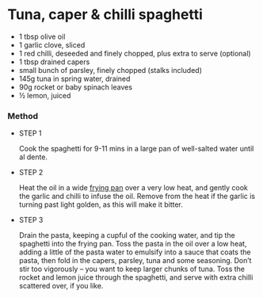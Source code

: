 # Tuna, caper & chilli spaghetti

- 1 tbsp olive oil
- 1 garlic clove, sliced
- 1 red chilli, deseeded and finely chopped, plus extra to serve (optional)
- 1 tbsp drained capers
- small bunch of parsley, finely chopped (stalks included)
- 145g tuna in spring water, drained
- 90g rocket or baby spinach leaves
- ½ lemon, juiced

### Method

- STEP 1

  Cook the spaghetti for 9-11 mins in a large pan of well-salted water until al dente.

- STEP 2

  Heat the oil in a wide [frying pan](https://www.bbcgoodfood.com/content/top-five-non-stick-frying-pans) over a very low heat, and gently cook the garlic and chilli to infuse the oil. Remove from the heat if the garlic is turning past light golden, as this will make it bitter.

- STEP 3

  Drain the pasta, keeping a cupful of the cooking water, and tip the spaghetti into the frying pan. Toss the pasta in the oil over a low heat, adding a little of the pasta water to emulsify into a sauce that coats the pasta, then fold in the capers, parsley, tuna and some seasoning. Don’t stir too vigorously – you want to keep larger chunks of tuna. Toss the rocket and lemon juice through the spaghetti, and serve with extra chilli scattered over, if you like.